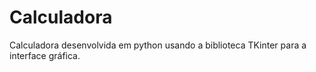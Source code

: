 # Calculadora
Calculadora desenvolvida em python usando a biblioteca TKinter para a interface gráfica.
